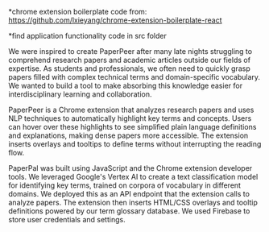*chrome extension boilerplate code from: https://github.com/lxieyang/chrome-extension-boilerplate-react

*find application functionality code in src folder

We were inspired to create PaperPeer after many late nights struggling to comprehend research papers and academic articles outside our fields of expertise. As students and professionals, we often need to quickly grasp papers filled with complex technical terms and domain-specific vocabulary. We wanted to build a tool to make absorbing this knowledge easier for interdisciplinary learning and collaboration.

PaperPeer is a Chrome extension that analyzes research papers and uses NLP techniques to automatically highlight key terms and concepts. Users can hover over these highlights to see simplified plain language definitions and explanations, making dense papers more accessible. The extension inserts overlays and tooltips to define terms without interrupting the reading flow.

PaperPal was built using JavaScript and the Chrome extension developer tools. We leveraged Google's Vertex AI to create a text classification model for identifying key terms, trained on corpora of vocabulary in different domains. We deployed this as an API endpoint that the extension calls to analyze papers. The extension then inserts HTML/CSS overlays and tooltip definitions powered by our term glossary database. We used Firebase to store user credentials and settings.
